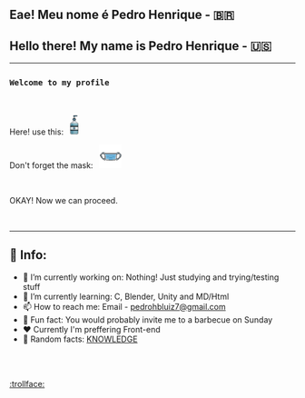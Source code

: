 ## Eae! Meu nome é Pedro Henrique - :brazil:
## Hello there! My name is Pedro Henrique - :us:
---


### `Welcome to my profile`

</br>

<p align="left">
  Here! use this:&ensp;
    <img src="/IMG/aqua_gel-removebg-preview.png" width="16" title="Hmmmm fresh innit!?"> <br>
   
  
  Don't forget the mask:&ensp;
  <img src="/IMG/maskpixel-removebg-preview.png" width="40" title="Soon you'll get used to it">


</br>

OKAY! Now we can proceed.

</br>

---
## :bookmark_tabs: Info:



- 🔭 I’m currently working on: Nothing! Just studying and trying/testing stuff
- 🌱 I’m currently learning: C, Blender, Unity and MD/Html
- 📫 How to reach me: Email - pedrohbluiz7@gmail.com
- :clown_face: Fun fact: You would probably invite me to a barbecue on Sunday
- ♥️ Currently I'm preffering Front-end
- 👾 Random facts:  <a href="http://randomfactgenerator.net/"> KNOWLEDGE </a>



</br></br>
<!-- joke by Dudushy -->
<a href="https://youtu.be/sCNrK-n68CM" >:trollface:</a>
